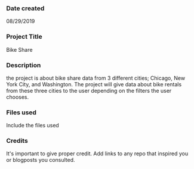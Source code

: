 ### Date created
08/29/2019

### Project Title
Bike Share

### Description
the project is about bike share data from 3 different cities; Chicago, New York City, and Washington. The project will give data about bike rentals from these three cities to the user depending on the filters the user chooses.

### Files used
Include the files used

### Credits
It's important to give proper credit. Add links to any repo that inspired you or blogposts you consulted.
